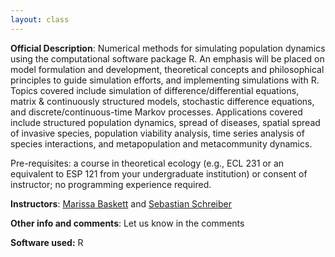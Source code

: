```yaml
---
layout: class
---
```


**Official Description**: Numerical methods for simulating population dynamics using the computational software package R. An emphasis will be placed on model formulation and development, theoretical concepts and philosophical principles to guide simulation efforts, and implementing simulations with R. Topics covered include simulation of difference/differential equations, matrix & continuously structured models, stochastic difference equations, and discrete/continuous-time Markov processes. Applications covered include structured population dynamics, spread of diseases, spatial spread of invasive species, population viability analysis, time series analysis of species interactions, and metapopulation and metacommunity dynamics.

Pre-requisites: a course in theoretical ecology (e.g., ECL 231 or an equivalent to ESP 121 from your undergraduate institution) or consent of instructor; no programming experience required.
 
**Instructors**: [Marissa Baskett](http://www.des.ucdavis.edu/faculty/baskett/) and [Sebastian Schreiber](http://www-eve.ucdavis.edu/sschreiber/)

**Other info and comments**: Let us know in the comments

**Software used:** R